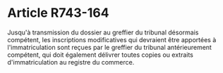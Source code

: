 # Article R743-164

Jusqu'à transmission du dossier au greffier du tribunal désormais compétent, les inscriptions modificatives qui devraient être apportées à l'immatriculation sont reçues par le greffier du tribunal antérieurement compétent, qui doit également délivrer toutes copies ou extraits d'immatriculation au registre du commerce.
